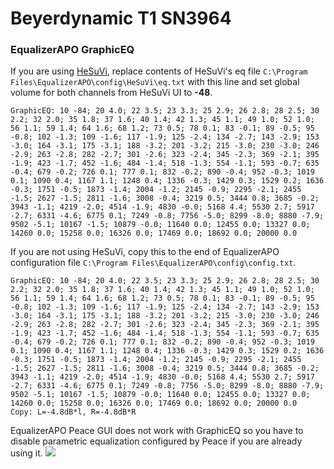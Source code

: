 # Beyerdynamic T1 SN3964
### EqualizerAPO GraphicEQ
If you are using [HeSuVi](https://sourceforge.net/projects/hesuvi/), replace contents of HeSuVi's eq file `C:\Program Files\EqualizerAPO\config\HeSuVi\eq.txt` with this line and set global volume for both channels from HeSuVi UI to **-48**.
```
GraphicEQ: 10 -84; 20 4.0; 22 3.5; 23 3.3; 25 2.9; 26 2.8; 28 2.5; 30 2.2; 32 2.0; 35 1.8; 37 1.6; 40 1.4; 42 1.3; 45 1.1; 49 1.0; 52 1.0; 56 1.1; 59 1.4; 64 1.6; 68 1.2; 73 0.5; 78 0.1; 83 -0.1; 89 -0.5; 95 -0.8; 102 -1.3; 109 -1.6; 117 -1.9; 125 -2.4; 134 -2.7; 143 -2.9; 153 -3.0; 164 -3.1; 175 -3.1; 188 -3.2; 201 -3.2; 215 -3.0; 230 -3.0; 246 -2.9; 263 -2.8; 282 -2.7; 301 -2.6; 323 -2.4; 345 -2.3; 369 -2.1; 395 -1.9; 423 -1.7; 452 -1.6; 484 -1.4; 518 -1.3; 554 -1.1; 593 -0.7; 635 -0.4; 679 -0.2; 726 0.1; 777 0.1; 832 -0.2; 890 -0.4; 952 -0.3; 1019 0.1; 1090 0.4; 1167 1.1; 1248 0.4; 1336 -0.3; 1429 0.3; 1529 0.2; 1636 -0.3; 1751 -0.5; 1873 -1.4; 2004 -1.2; 2145 -0.9; 2295 -2.1; 2455 -1.5; 2627 -1.5; 2811 -1.6; 3008 -0.4; 3219 0.5; 3444 0.8; 3685 -0.2; 3943 -1.1; 4219 -2.0; 4514 -1.9; 4830 -0.0; 5168 4.4; 5530 2.7; 5917 -2.7; 6331 -4.6; 6775 0.1; 7249 -0.8; 7756 -5.0; 8299 -8.0; 8880 -7.9; 9502 -5.1; 10167 -1.5; 10879 -0.0; 11640 0.0; 12455 0.0; 13327 0.0; 14260 0.0; 15258 0.0; 16326 0.0; 17469 0.0; 18692 0.0; 20000 0.0
```
If you are not using HeSuVi, copy this to the end of EqualizerAPO configuration file `C:\Program Files\EqualizerAPO\config\config.txt`.
```
GraphicEQ: 10 -84; 20 4.0; 22 3.5; 23 3.3; 25 2.9; 26 2.8; 28 2.5; 30 2.2; 32 2.0; 35 1.8; 37 1.6; 40 1.4; 42 1.3; 45 1.1; 49 1.0; 52 1.0; 56 1.1; 59 1.4; 64 1.6; 68 1.2; 73 0.5; 78 0.1; 83 -0.1; 89 -0.5; 95 -0.8; 102 -1.3; 109 -1.6; 117 -1.9; 125 -2.4; 134 -2.7; 143 -2.9; 153 -3.0; 164 -3.1; 175 -3.1; 188 -3.2; 201 -3.2; 215 -3.0; 230 -3.0; 246 -2.9; 263 -2.8; 282 -2.7; 301 -2.6; 323 -2.4; 345 -2.3; 369 -2.1; 395 -1.9; 423 -1.7; 452 -1.6; 484 -1.4; 518 -1.3; 554 -1.1; 593 -0.7; 635 -0.4; 679 -0.2; 726 0.1; 777 0.1; 832 -0.2; 890 -0.4; 952 -0.3; 1019 0.1; 1090 0.4; 1167 1.1; 1248 0.4; 1336 -0.3; 1429 0.3; 1529 0.2; 1636 -0.3; 1751 -0.5; 1873 -1.4; 2004 -1.2; 2145 -0.9; 2295 -2.1; 2455 -1.5; 2627 -1.5; 2811 -1.6; 3008 -0.4; 3219 0.5; 3444 0.8; 3685 -0.2; 3943 -1.1; 4219 -2.0; 4514 -1.9; 4830 -0.0; 5168 4.4; 5530 2.7; 5917 -2.7; 6331 -4.6; 6775 0.1; 7249 -0.8; 7756 -5.0; 8299 -8.0; 8880 -7.9; 9502 -5.1; 10167 -1.5; 10879 -0.0; 11640 0.0; 12455 0.0; 13327 0.0; 14260 0.0; 15258 0.0; 16326 0.0; 17469 0.0; 18692 0.0; 20000 0.0
Copy: L=-4.8dB*l, R=-4.8dB*R
```
EqualizerAPO Peace GUI does not work with GraphicEQ so you have to disable parametric equalization configured by Peace if you are already using it.
![](https://raw.githubusercontent.com/jaakkopasanen/AutoEq/master/results/SBAF-Serious/innerfidelity/onear/Beyerdynamic%20T1%20SN3964/Beyerdynamic%20T1%20SN3964.png)

